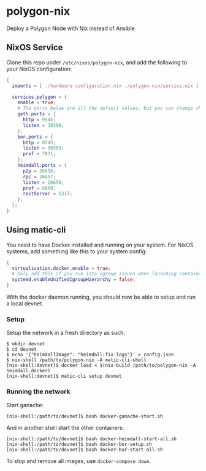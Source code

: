 # polygon-nix
Deploy a Polygon Node with Nix instead of Ansible

## NixOS Service

Clone this repo under `/etc/nixos/polygon-nix`, and add the following to your NixOS configuration:

```nix
{
  imports = [ ./hardware-configuration.nix ./polygon-nix/service.nix ];

  services.polygon = {
    enable = true;
    # The ports below are all the default values, but you can change them if necessary.
    geth.ports = {
      http = 9545;
      listen = 30300;
    };
    bor.ports = {
      http = 8545;
      listen = 30303;
      prof = 7071;
    };
    heimdall.ports = {
      p2p = 26656;
      rpc = 26657;
      listen = 26658;
      prof = 6060;
      restServer = 1317;
    };
  };
}
```

## Using matic-cli

You need to have Docker installed and running on your system.
For NixOS systems, add something like this to your system config:

```nix
{
  virtualisation.docker.enable = true;
  # Only add this if you run into cgroup issues when launching containers (happens with v19)
  systemd.enableUnifiedCgroupHierarchy = false;
}
```

With the docker daemon running, you should now be able to setup and run a local devnet.

### Setup

Setup the network in a fresh directory as such:
```shell
$ mkdir devnet
$ cd devnet
$ echo '{"heimdallImage": "heimdall:fix-logs"}' > config.json
$ nix-shell /path/to/polygon-nix -A matic-cli-shell
[nix-shell:devnet]$ docker load < $(nix-build /path/to/polygon-nix -A heimdall.docker)
[nix-shell:devnet]$ matic-cli setup devnet
```


### Running the network

Start ganache:
```shell
[nix-shell:/path/to/devnet]$ bash docker-ganache-start.sh
```

And in another shell start the other containers:
```shell
[nix-shell:/path/to/devnet]$ bash docker-heimdall-start-all.sh
[nix-shell:/path/to/devnet]$ bash docker-bor-setup.sh
[nix-shell:/path/to/devnet]$ bash docker-bor-start-all.sh
```

To stop and remove all images, use `docker-compose down`.
